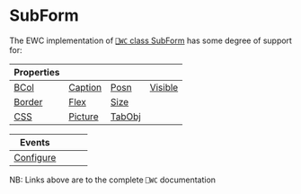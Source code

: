 # SubForm

The EWC implementation of [`⎕WC` class SubForm](https://help.dyalog.com/19.0/index.htm#GUI/Objects/SubForm.htm) has some degree of support for:

| Properties|  |  |  |
|--|--|--|--|
 |  [BCol](https://help.dyalog.com/19.0/index.htm#GUI/Properties/BCol.htm)      |  [Caption](https://help.dyalog.com/19.0/index.htm#GUI/Properties/Caption.htm)  |  [Posn](https://help.dyalog.com/19.0/index.htm#GUI/Properties/Posn.htm)      |  [Visible](https://help.dyalog.com/19.0/index.htm#GUI/Properties/Visible.htm) |
 |  [Border](https://help.dyalog.com/19.0/index.htm#GUI/Properties/Border.htm)  |  [Flex](https://help.dyalog.com/19.0/index.htm#GUI/Properties/Flex.htm)        |  [Size](https://help.dyalog.com/19.0/index.htm#GUI/Properties/Size.htm)      |                                                                               |
 |  [CSS](https://help.dyalog.com/19.0/index.htm#GUI/Properties/CSS.htm)        |  [Picture](https://help.dyalog.com/19.0/index.htm#GUI/Properties/Picture.htm)  |  [TabObj](https://help.dyalog.com/19.0/index.htm#GUI/Properties/TabObj.htm)  |                                                                               |


| Events|  |  |  |
|--|--|--|--|
 |  [Configure](https://help.dyalog.com/19.0/index.htm#GUI/MethodOrEvents/Configure.htm)  |                                                                                        |                                                                                        |                                                                                       |

NB: Links above are to the complete `⎕WC` documentation
